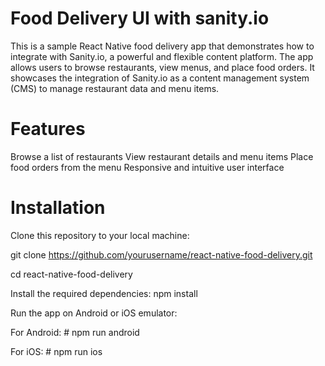 # Food Delivery UI with sanity.io

This is a sample React Native food delivery app that demonstrates how to integrate with Sanity.io, a powerful and flexible content platform. The app allows users to browse restaurants, view menus, and place food orders. It showcases the integration of Sanity.io as a content management system (CMS) to manage restaurant data and menu items.

# Features
Browse a list of restaurants
View restaurant details and menu items
Place food orders from the menu
Responsive and intuitive user interface

# Installation
Clone this repository to your local machine:

git clone https://github.com/yourusername/react-native-food-delivery.git

cd react-native-food-delivery

Install the required dependencies:
npm install

Run the app on Android or iOS emulator:

For Android: # npm run android

For iOS: # npm run ios
